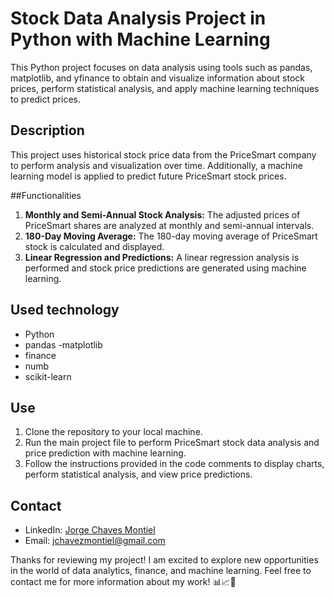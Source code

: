 # Stock Data Analysis Project in Python with Machine Learning

This Python project focuses on data analysis using tools such as pandas, matplotlib, and yfinance to obtain and visualize information about stock prices, perform statistical analysis, and apply machine learning techniques to predict prices.

## Description

This project uses historical stock price data from the PriceSmart company to perform analysis and visualization over time. Additionally, a machine learning model is applied to predict future PriceSmart stock prices.

##Functionalities

1. **Monthly and Semi-Annual Stock Analysis:** The adjusted prices of PriceSmart shares are analyzed at monthly and semi-annual intervals.
2. **180-Day Moving Average:** The 180-day moving average of PriceSmart stock is calculated and displayed.
3. **Linear Regression and Predictions:** A linear regression analysis is performed and stock price predictions are generated using machine learning.

## Used technology

- Python
- pandas
-matplotlib
- finance
- numb
- scikit-learn

## Use

1. Clone the repository to your local machine.
2. Run the main project file to perform PriceSmart stock data analysis and price prediction with machine learning.
3. Follow the instructions provided in the code comments to display charts, perform statistical analysis, and view price predictions.

## Contact

- LinkedIn: [Jorge Chaves Montiel](https://www.linkedin.com/in/jorge-chaves-montiel/)
- Email: jchavezmontiel@gmail.com

Thanks for reviewing my project! I am excited to explore new opportunities in the world of data analytics, finance, and machine learning. Feel free to contact me for more information about my work! 📊📈💼
